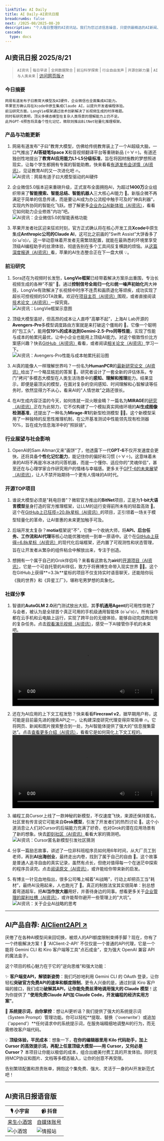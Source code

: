 ```yaml
---
linkTitle: AI Daily
title: AI Daily-AI资讯日报
breadcrumbs: false
next: /2025-08/2025-08-20
description: "个人每日整理的AI资讯站。我们为您过滤信息噪音，只提供最精选的AI新闻、最实用的AI工具与AI教程，助您高效获取人工智能领域的前沿动态"
cascade:
  type: docs
---
```


## AI资讯日报 2025/8/21

>  `AI资讯` | `每日早读` | `全网数据聚合` | `前沿科学探索` | `行业自由发声` | `开源创新力量` | `AI与人类未来` | [访问网页版↗️](https://ai.hubtoday.app/)



### **今日摘要**

```
网易有道发布子曰教育大模型及AI硬件，企业微信也全面集成AI能力。
苹果官方确认将在Xcode中原生集成Claude AI，以提升开发者编程体验。
前沿研究方面，LongVie框架通过技术创新解决了长视频生成的时序难题。
同时有研究表明，顶尖多模态模型在复杂人类场景的理解能力上仍不足。
此外GPT-6预告将具备个性化记忆，微软则推出BitNet轻量化推理框架。
```



### 产品与功能更新

1.  网易有道发布"子曰”教育大模型，仿佛给传统教育装上了一个AI超级大脑，一口气推出了**AI答疑笔Space X**和音视频翻译平台等重磅新品 (✧∀✧)。有道还独创性地提出了**教育AI应用能力L1-L5分级标准**，旨在将因材施教的梦想照进现实，让每个学生都拥有专属的智能助教。快来看看[有道发布会详情（AI资讯）](https://www.jiqizhixin.com/articles/2025-08-20-11)，见证教育AI的又一次进化吧 🔥。
<br/>![AI资讯：网易有道子曰大模型驱动的AI硬件](https://hub.gitmirror.com/raw.githubusercontent.com/justlovemaki/imagehub/refs/heads/main/images/2025/08/news_01k341a17feaaa551n3p9pc1sw.avif)

2.  企业微信5.0版本迎来重磅升级，正式宣布全面拥抱AI，为超过**1400万**企业组织带来了**智能搜索、智能总结、智能机器人**三大核心AI能力 🚀。新版企微不再满足于简单的信息传递，而是要让AI成为办公流程中触手可及的"神兵利器”，实现内外协同的智能化飞跃。想了解更多[企业办公AI新体验（AI资讯）](https://www.aibase.com/zh/news/20655)，看看它如何助力企业修炼"内功”吧。
<br/>![AI资讯：企业微信5.0的智能表格功能](https://hub.gitmirror.com/raw.githubusercontent.com/justlovemaki/imagehub/refs/heads/main/images/2025/08/news_01k341a549egaahse9ff45531e.avif)

3.  苹果开发者社区迎来狂欢时刻，官方正式确认将在核心开发工具**Xcode**中原生集成**Anthropic公司的Claude AI**，这可比之前画的"Swift Assist”大饼香多了 (o´ω'o)ﾉ。这一举动意味着开发者无需繁琐配置，就能在最熟悉的环境里享受顶级AI编程助手的丝滑体验，彻底告别在多个工具间反复横跳的烦恼。从[这篇深度报道（AI资讯）](https://www.aibase.com/zh/news/20648)看，苹果的AI生态整合正在下一盘大棋 💡。

### 前沿研究

1.  Sora还在为视频时长发愁，**LongVie框架**已经带着解决方案杀出重围，专治长视频生成的各种"不服” 🤔。通过**控制信号全局归一化**和**统一噪声初始化**两大神技，LongVie有效解决了长视频中时序不连贯和画质退化等顽疾，成功实现了超长可控视频的SOTA效果。欢迎在[项目主页（AI资讯）](https://vchitect.github.io/LongVie-project/)围观，或者直接阅读[技术论文（AI资讯）](https://arxiv.org/abs/2508.03694)一探究竟。
<br/>![AI资讯：LongVie框架示意图](https://hub.gitmirror.com/raw.githubusercontent.com/justlovemaki/imagehub/refs/heads/main/images/2025/08/news_01k341ba1gf919qg0c8pa7hyp1.avif)

2.  顶级大模型虽好，但高昂的成本让人直呼"高攀不起”，上海AI Lab开源的**Avengers-Pro**多模型调度路由方案就是来打破这个僵局的 🤯。它像一个聪明的"包工头”，能用**仅19%的成本达到Gemini-2.5-Pro同等性能**，实现了性能与成本的帕累托最优，让中小企业也能用上顶级AI能力。对这个极致性价比方案感兴趣？快去[GitHub（AI资讯）](https://github.com/ZhangYiqun018/AvengersPro)看看，或者阅读[相关论文（AI资讯）](https://arxiv.org/abs/2508.12631)学习一下。
<br/>![AI资讯：Avengers-Pro性能与成本帕累托前沿图](https://hub.gitmirror.com/raw.githubusercontent.com/justlovemaki/imagehub/refs/heads/main/images/2025/08/news_01k341bf6mensrbr38wy3rxj5v.avif)

3.  AI真的能像人一样理解世界吗？一份名为**HumanPCR**的[最新研究论文（AI资讯）](https://arxiv.org/abs/2508.13692)给出了一个略显尴尬的答案 🤔。研究者设计了一套全新的评估体系，专门"拷问”多模态大模型在人类生活场景中的**感知、理解和推理**能力。结果显示，即便是最顶尖的模型，在面对复杂的空间感知、时间理解和心智解读等任务时，依然显得力不从心，看来AI的"人情世故”之路还很长。

4.  在AI生成内容泛滥的今天，如何炼就一双火眼金睛？一篇名为**MIRAGE**的[研究（AI资讯）](https://arxiv.org/abs/2508.13223)正在为此努力，它不仅构建了一个模拟真实网络环境的**AI生成图像检测基准**，还提出了一种名为**Mirage-R1**的新型检测模型 🕵️‍♂️。这个新模型采用了一种独特的反思性推理机制，在公开基准测试中性能领先现有检测器10%，旨在成为信息海洋中的"照妖镜”。

### 行业展望与社会影响

1.  OpenAI的Sam Altman又来"画饼”了，他透露下一代**GPT-6**不仅开发速度会更快，还将具备**个性化记忆能力**，能记住你的偏好和习惯 (✧∀✧)。这意味着未来的AI将不再是冷冰冰的问答机器，而是一个懂你、适应你的"灵魂伴侣”，甚至还在与心理学家合作研究用户的情绪与幸福感。更多关于[GPT-6的未来展望（AI资讯）](https://www.aibase.com/zh/news/20670)，让人不禁开始期待一个更有人情味的AI时代。

### 开源TOP项目

1.  谁说大模型必须是"耗电巨兽”？微软官方推出的**BitNet**项目，正是为**1-bit大语言模型**量身打造的官方推理框架，让LLM的运行变得前所未有的轻盈高效 🚀。这个在[GitHub上已狂揽⭐20.8k星标（AI资讯）](https://github.com/microsoft/BitNet)的项目，正引领着一场关于模型轻量化的革命，让AI普惠的未来更加触手可及。

2.  后端开发太复杂？**motia**框架说"不”，它像一个收纳大师，将**API、后台任务、工作流和AI代理**等核心功能优雅地统一到单一原语中。这个在[GitHub上获得⭐6.8k星标（AI资讯）](https://github.com/MotiaDev/motia)的现代化后端框架，还内置了可观测性和状态管理，旨在让开发者从繁杂的组件粘合中解放出来，专注于创造。

3.  想拥有一个属于自己的Grok伴侣吗？来看看这款名为**airi**的[开源项目（AI资讯）](https://github.com/moeru-ai/airi)，它是一个可自托管的AI伴侣，致力于将赛博生命带入现实世界 💖🧸。这个在GitHub上获得**⭐3.3k**星标的项目不仅支持实时语音聊天，还能陪你玩《我的世界》和《异星工厂》，堪称宅男梦想的具象化。

### 社媒分享 

1.  智谱的**AutoGLM 2.0**闭门测试放出大招，其**手机通用Agent**的可用性惊艳了与会者，被认为是全球首个真正可用的手机级通用智能体 (o´ω'o)ﾉ。所有操作都在云手机和云电脑上运行，实现了跨平台的无缝体验，能够自动完成跨应用的复杂任务。点击[观看演示视频（AI资讯）](https://x.com/op7418/status/1958122959333363774)，感受一下AI接管你手机的未来吧。
<br/><video src="https://hub.gitmirror.com/raw.githubusercontent.com/justlovemaki/imagehub/refs/heads/main/images/2025/08/news_01k341c3m6ew3tp3qkrcyhcb2r.mp4" controls="controls" width="100%"></video>

2.  还在为AI应用的上下文工程发愁？快来看看**Firecrawl v2**，据早期用户称，这可能是目前最先进的搜索API之一，让构建深度研究代理变得异常简单 🔥。它将网页、新闻和图片搜索整合到一处，为AI智能体提供了强大的"信息搜集雷达”。点击[查看更多介绍（AI资讯）](https://x.com/omarsar0/status/1957837839405920282)，看看它是如何简化上下文工程的。
<br/><video src="https://hub.gitmirror.com/raw.githubusercontent.com/justlovemaki/imagehub/refs/heads/main/images/2025/08/news_01k341rxsaer8vrsfxbya3bxzw.mp4" controls="controls" width="100%"></video>

3.  编程工具Cursor上线了一款神秘的新模型，不仅速度飞快，来源还保持匿名，社区里有传言说它可能来自**Grok模型**，引发了开发者们的热烈讨论 🤫。这个小道消息让人们对Cursor的后端能力充满了好奇，也对Grok的潜在应用场景有了新的想象。快去[即刻社区（AI资讯）](https://m.okjike.com/originalPosts/68a58031a010f886870b1d21)看看大家的猜测吧。
<br/>![AI资讯：Cursor匿名新模型引发社区猜测](https://cdnv2.ruguoapp.com/FrH6hr2flPm80UzmiM0mZ28CigkPv3.png)

4.  分享一篇励志故事，讲述了一位非科班程序员如何用6年时间，从大厂员工到老师，再到**AI出海创业**，最终走出内卷，找到了属于自己的自由 🌟。这个故事是普通人追寻自由的真实记录，虽然有点长，但绝对值得每一个在迷茫中探索的程序员读完。点击[阅读原文（AI资讯）](https://x.com/huangyun_122/status/1958027399016378665)，或许能给你带来新的启发。

5.  有博主一针见血地指出，很多公司嘴上喊着"AI战略”，行动上却把员工当"耗材”，最终AI没用起来，人也跑光了 🎯。真正的制胜法宝其实很简单：别总想着弯道超车，把**AI当作放大器**用好，并善待身边的同事。想看更多关于[企业管理的犀利吐槽（AI资讯）](https://x.com/frxiaobei/status/1957845395968753978)，或许能帮你避开一些管理上的"大坑”。
<br/>![AI资讯：关于企业AI战略的思考](https://hub.gitmirror.com/raw.githubusercontent.com/justlovemaki/imagehub/refs/heads/main/images/2025/08/news_01k341sbkvfvqa5amgtg1vw3yw.avif)
    
---

## **AI产品自荐: [AIClient2API ↗️](https://github.com/justlovemaki/AIClient-2-API)**

厌倦了在各种AI模型间来回切换，被烦人的API额度限制束缚手脚？现在，你有了一个终极解决方案！🎉 'AIClient-2-API' 不仅仅是一个普通的API代理，它是一个能将 Gemini CLI 和 Kiro 客户端等工具"点石成金”，变为强大 OpenAI 兼容 API 的魔法盒子。

这个项目的核心魅力在于它的"逆向思维”和强大功能：

✨ **客户端变API，解锁新姿势**：我们巧妙地利用 Gemini CLI 的 OAuth 登录，让你轻松**突破官方免费API的速率和额度限制**。更令人兴奋的是，通过封装 Kiro 客户端的接口，我们成功**破解其API，让你能免费丝滑地调用强大的 Claude 模型**！这为你提供了 **"使用免费Claude API加 Claude Code，开发编程的经济实用方案”**。

🔧 **系统提示词，由你掌控**：想让AI更听话？我们提供了强大的系统提示词（System Prompt）管理功能。你可以轻松**提取、替换（'overwrite'）或追加（'append'）**任何请求中的系统提示词，在服务端精细地调整AI的行为，而无需修改客户端代码。

💡 **顶级体验，平民成本**：想象一下，**在你的编辑器里用 Kilo 代码助手，加上 Cursor 的高效提示词，再配上任意顶级大模型——用 Cursor，又何必是 Cursor？** 本项目让你能以极低的成本，组合出媲美付费工具的开发体验。同时支持MCP协议和图片、文档等多模态输入，让你的创意不再受限。

告别繁琐配置和昂贵账单，拥抱这个集免费、强大、灵活于一身的AI开发新范式吧！
    


---

## **AI资讯日报语音版**

| 🎙️ **小宇宙** | 📹 **抖音** |
| --- | --- |
| [来生小酒馆](https://www.xiaoyuzhoufm.com/podcast/683c62b7c1ca9cf575a5030e)  |   [自媒体账号](https://www.douyin.com/user/MS4wLjABAAAAwpwqPQlu38sO38VyWgw9ZjDEnN4bMR5j8x111UxpseHR9DpB6-CveI5KRXOWuFwG)| 
| ![小酒馆](https://cdn.jsdelivr.net/gh/justlovemaki/imagehub@main/logo/f959f7984e9163fc50d3941d79a7f262.md.png) | ![情报站](https://cdn.jsdelivr.net/gh/justlovemaki/imagehub@main/logo/7fc30805eeb831e1e2baa3a240683ca3.md.png) |

    


